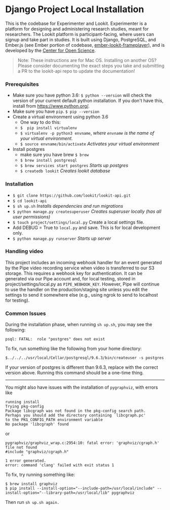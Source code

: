 # Django Project Local Installation

This is the codebase for Experimenter and Lookit.  Experimenter is a platform for designing and administering research studies, meant for researchers. The Lookit platform is participant-facing, where users can signup and take part in studies. It is built using Django, PostgreSQL, and Ember.js (see Ember portion of codebase, [ ember-lookit-frameplayer](https://github.com/CenterForOpenScience/ember-lookit-frameplayer)), and is developed by the [Center for Open Science](https://cos.io/).

> Note: These instructions are for Mac OS. Installing on another OS? Please consider
documenting the exact steps you take and submitting a PR to the lookit-api repo to update the documentation!

### Prerequisites
- Make sure you have python 3.6: `$ python --version` will check the version of your current default python installation. If you don't have this, install from https://www.python.org/.
- Make sure you have `pip`. `$ pip --version`
- Create a virtual environment using python 3.6
  - One way to do this:
  - `$  pip install virtualenv`
  - `$ virtualenv -p python3 envname`, *where `envname` is the name of your virtual environment.*
  - `$ source envname/bin/activate` *Activates your virtual environment*
- Install postgres
  - make sure you have brew `$ brew`
  - `$ brew install postgresql`
  - `$ brew services start postgres` *Starts up postgres*
  - `$ createdb lookit` *Creates lookit database*

### Installation
- `$ git clone https://github.com/lookit/lookit-api.git`
- `$ cd lookit-api`
- `$ sh up.sh` *Installs dependencies and run migrations*
- `$ python manage.py createsuperuser` *Creates superuser locally (has all user permissions)*
- `$ touch project/settings/local.py` Create a local settings file.
- Add DEBUG = True to `local.py` and save. This is for local development only.
- `$ python manage.py runserver` *Starts up server*

### Handling video

This project includes an incoming webhook handler for an event generated by the Pipe
video recording service when video is transferred to our S3 storage. This requires a 
webhook key for authentication. It can be generated via our Pipe account and, for local
testing, stored in project/settings/local.py as `PIPE_WEBHOOK_KEY`. However, Pipe will
continue to use the handler on the production/staging site unless you edit the settings to 
send it somewhere else (e.g., using ngrok to send to localhost for testing). 

### Common Issues

During the installation phase, when running `sh up.sh`, you may see the following:
```
psql: FATAL:  role "postgres" does not exist
```
To fix, run something like the following from your home directory:
```
$../../../usr/local/Cellar/postgresql/9.6.3/bin/createuser -s postgres
```
If your version of postgres is different than 9.6.3, replace with the correct version above.
Running this command should be a one-time thing.

<hr>

You might also have issues with the installation of `pygraphviz`, with errors like

```
running install
Trying pkg-config
Package libcgraph was not found in the pkg-config search path.
Perhaps you should add the directory containing `libcgraph.pc'
to the PKG_CONFIG_PATH environment variable
No package 'libcgraph' found
```
or
```
pygraphviz/graphviz_wrap.c:2954:10: fatal error: 'graphviz/cgraph.h' file not found
#include "graphviz/cgraph.h"
       ^
1 error generated.
error: command 'clang' failed with exit status 1
```

To fix, try running something like:
```
$ brew install graphviz
$ pip install --install-option="--include-path=/usr/local/include" --install-option="--library-path=/usr/local/lib" pygraphviz
```
Then run `sh up.sh again.`
